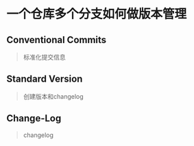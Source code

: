# 一个仓库多个分支如何做版本管理

## Conventional Commits 
> 标准化提交信息


## Standard Version
> 创建版本和changelog

## Change-Log
> changelog